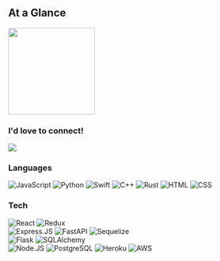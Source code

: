 ## At a Glance
<a href="https://github.com/jm-alan/jm-alan">
<img align="center" height="175" src="https://github-readme-stats.vercel.app/api/top-langs/?username=jm-alan&count_private=true&theme=vue-dark&layout=compact&custom_title=Language%20Breakdown"/>
</a>

### I'd love to connect!
<a href="https://www.linkedin.com/in/j-alan/" target="_blank">
  <img src="https://img.shields.io/badge/LinkedIn-0077B5?style=for-the-badge&logo=linkedin" />
</a>

### Languages

![JavaScript](https://img.shields.io/badge/JavaScript-F7DF1E?style=for-the-badge&logo=javascript&logoColor=black)
![Python](https://img.shields.io/badge/Python-14354C?style=for-the-badge&logo=python&logoColor=white)
![Swift](https://img.shields.io/badge/Swift-F05138?&style=for-the-badge&logo=swift&logoColor=white)
![C++](https://img.shields.io/badge/-c++-044F88?logo=c%2B%2B&style=for-the-badge)
![Rust](https://img.shields.io/badge/Rust-800020?style=for-the-badge&logo=rust&logoColor=white)
![HTML](https://img.shields.io/badge/html5-%23E34F26.svg?style=for-the-badge&logo=html5&logoColor=white)
![CSS](https://img.shields.io/badge/CSS-2965f1?&style=for-the-badge&logo=css3&logoColor=white)

### Tech

![React](https://img.shields.io/badge/React-20232A?style=for-the-badge&logo=react&logoColor=61DAFB)
![Redux](https://img.shields.io/badge/Redux-593D88?style=for-the-badge&logo=redux&logoColor=white)  
![Express.JS](https://img.shields.io/badge/Express.js-404D59?style=for-the-badge)
![FastAPI](https://img.shields.io/badge/FastAPI-019486?style=for-the-badge)
![Sequelize](https://img.shields.io/badge/-sequelize-white?logo=sequelize&style=for-the-badge)  
![Flask](https://img.shields.io/badge/Flask-000000?style=for-the-badge&logo=flask&logoColor=white)
![SQLAlchemy](https://img.shields.io/badge/SQLALCHEMY-800020?style=for-the-badge)  
![Node.JS](https://img.shields.io/badge/Node.js-43853D?style=for-the-badge&logo=node.js&logoColor=white)
![PostgreSQL](https://img.shields.io/badge/PostgreSQL-316192?style=for-the-badge&logo=postgresql&logoColor=white)
![Heroku](https://img.shields.io/badge/Heroku-430098?style=for-the-badge&logo=heroku&logoColor=white)
![AWS](https://img.shields.io/badge/AWS-%23FF9900.svg?style=for-the-badge&logo=amazon-aws&logoColor=white)
